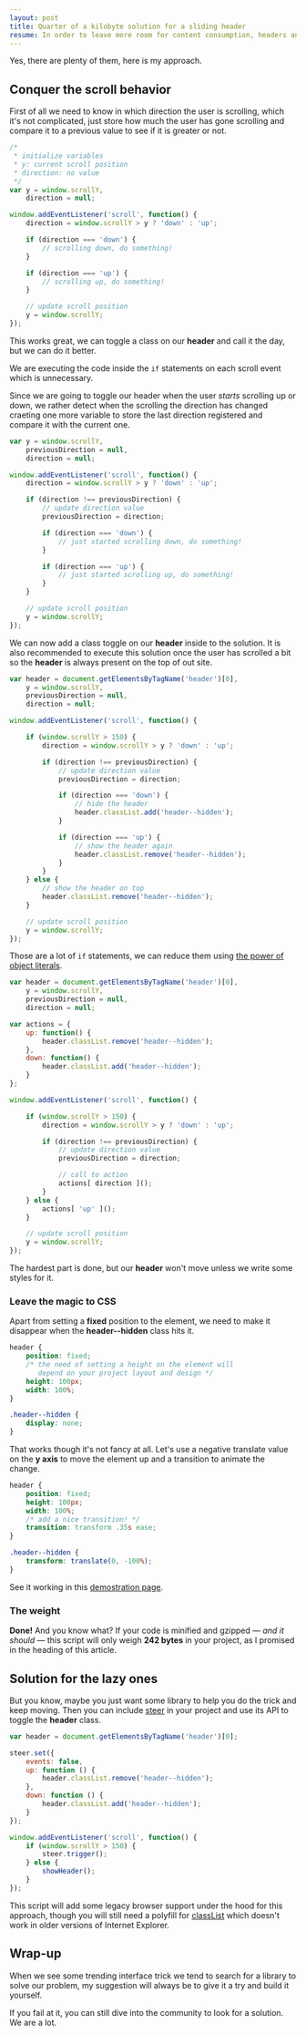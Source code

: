 ```yaml
---
layout: post
title: Quarter of a kilobyte solution for a sliding header
resume: In order to leave more room for content consumption, headers and navigation bars that hide when scrolling down and slide back when scrolling up became a common usability feature. Is there a zero dependencies light weight solution?
---
```


Yes, there are plenty of them, here is my approach.


## Conquer the scroll behavior

First of all we need to know in which direction the user is scrolling, which it's not complicated, just store how much the user has gone scrolling and compare it to a previous value to see if it is greater or not.

```js
/*
 * initialize variables
 * y: current scroll position
 * direction: no value
 */
var y = window.scrollY,
    direction = null;

window.addEventListener('scroll', function() {
    direction = window.scrollY > y ? 'down' : 'up';

    if (direction === 'down') {
        // scrolling down, do something!
    }

    if (direction === 'up') {
        // scrolling up, do something!
    }

    // update scroll position
    y = window.scrollY;
});
```

This works great, we can toggle a class on our **header** and call it the day, but we can do it better.

We are executing the code inside the `if` statements on each scroll event which is unnecessary.

Since we are going to toggle our header when the user *starts* scrolling up or down, we rather detect when the scrolling the direction has changed craeting one more variable to store the last direction registered and compare it with the current one.

```js
var y = window.scrollY,
    previousDirection = null,
    direction = null;

window.addEventListener('scroll', function() {
    direction = window.scrollY > y ? 'down' : 'up';

    if (direction !== previousDirection) {
        // update direction value
        previousDirection = direction;

        if (direction === 'down') {
            // just started scrolling down, do something!
        }

        if (direction === 'up') {
            // just started scrolling up, do something!
        }
    }

    // update scroll position
    y = window.scrollY;
});
```

We can now add a class toggle on our **header** inside to the solution. It is also recommended to execute this solution once the user has scrolled a bit so the **header** is always present on the top of out site.

```js
var header = document.getElementsByTagName('header')[0],
    y = window.scrollY,
    previousDirection = null,
    direction = null;

window.addEventListener('scroll', function() {

    if (window.scrollY > 150) {
        direction = window.scrollY > y ? 'down' : 'up';

        if (direction !== previousDirection) {
            // update direction value
            previousDirection = direction;

            if (direction === 'down') {
                // hide the header
                header.classList.add('header--hidden');
            }

            if (direction === 'up') {
                // show the header again
                header.classList.remove('header--hidden');
            }
        }
    } else {
        // show the header on top
        header.classList.remove('header--hidden');
    }

    // update scroll position
    y = window.scrollY;
});
```

Those are a lot of `if` statements, we can reduce them using <a href="/2014/10/the-power-of-using-object-literals">the power of object literals</a>.

```js
var header = document.getElementsByTagName('header')[0],
    y = window.scrollY,
    previousDirection = null,
    direction = null;

var actions = {
    up: function() {
        header.classList.remove('header--hidden');
    },
    down: function() {
        header.classList.add('header--hidden');
    }
};

window.addEventListener('scroll', function() {

    if (window.scrollY > 150) {
        direction = window.scrollY > y ? 'down' : 'up';

        if (direction !== previousDirection) {
            // update direction value
            previousDirection = direction;

            // call to action
            actions[ direction ]();
        }
    } else {
        actions[ 'up' ]();
    }

    // update scroll position
    y = window.scrollY;
});
```

The hardest part is done, but our **header** won't move unless we write some styles for it.


### Leave the magic to CSS

Apart from setting a **fixed** position to the element, we need to make it disappear when the **header--hidden** class hits it.

```css
header {
    position: fixed;
    /* the need of setting a height on the element will
       depend on your project layout and design */
    height: 100px;
    width: 100%;
}

.header--hidden {
    display: none;
}
```

That works though it's not fancy at all. Let's use a negative translate value on the **y axis** to move the element up and a transition to animate the change.

```css
header {
    position: fixed;
    height: 100px;
    width: 100%;
    /* add a nice transition! */
    transition: transform .35s ease;
}

.header--hidden {
    transform: translate(0, -100%);
}
```

See it working in this <a href="https://jeremenichelli.github.io/sticky" target="_blank">demostration page</a>.


### The weight

**Done!** And you know what? If your code is minified and gzipped *&mdash; and it should &mdash;* this script will only weigh **242 bytes** in your project, as I promised in the heading of this article.


## Solution for the lazy ones

But you know, maybe you just want some library to help you do the trick and keep moving. Then you can include <a href="https://jeremenichelli.github.io/steer">steer</a> in your project and use its API to toggle the **header** class.

```js
var header = document.getElementsByTagName('header')[0];

steer.set({
    events: false,
    up: function () {
        header.classList.remove('header--hidden');
    },
    down: function () {
        header.classList.add('header--hidden');
    }
});

window.addEventListener('scroll', function() {
    if (window.scrollY > 150) {
        steer.trigger();
    } else {
        showHeader();
    }
});
```

This script will add some legacy browser support under the hood for this approach, though you will still need a polyfill for <a href="https://github.com/eligrey/classList.js" target="_blank">classList</a> which doesn't work in older versions of Internet Explorer.


## Wrap-up

When we see some trending interface trick we tend to search for a library to solve our problem, my suggestion will always be to give it a try and build it yourself.

If you fail at it, you can still dive into the community to look for a solution. We are a lot.
